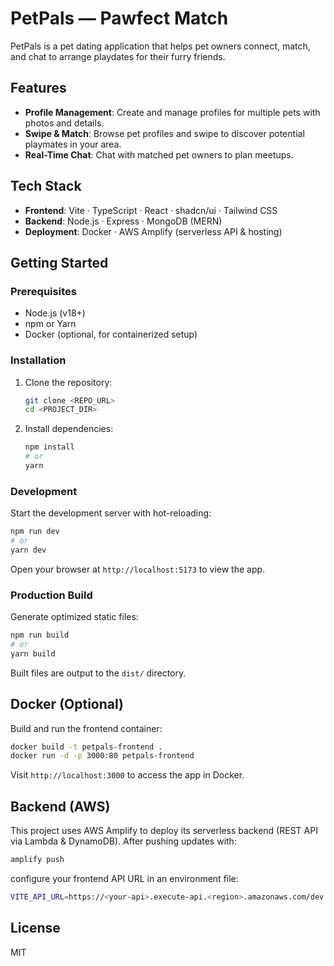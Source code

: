 # PetPals — Pawfect Match

PetPals is a pet dating application that helps pet owners connect, match, and chat to arrange playdates for their furry friends.

## Features
- **Profile Management**: Create and manage profiles for multiple pets with photos and details.
- **Swipe & Match**: Browse pet profiles and swipe to discover potential playmates in your area.
- **Real-Time Chat**: Chat with matched pet owners to plan meetups.

## Tech Stack
- **Frontend**: Vite · TypeScript · React · shadcn/ui · Tailwind CSS
- **Backend**: Node.js · Express · MongoDB (MERN)
- **Deployment**: Docker · AWS Amplify (serverless API & hosting)

## Getting Started

### Prerequisites
- Node.js (v18+)
- npm or Yarn
- Docker (optional, for containerized setup)

### Installation

1. Clone the repository:
   ```bash
   git clone <REPO_URL>
   cd <PROJECT_DIR>
   ```
2. Install dependencies:
   ```bash
   npm install
   # or
   yarn
   ```

### Development

Start the development server with hot-reloading:
```bash
npm run dev
# or
yarn dev
```
Open your browser at `http://localhost:5173` to view the app.

### Production Build

Generate optimized static files:
```bash
npm run build
# or
yarn build
```
Built files are output to the `dist/` directory.

## Docker (Optional)

Build and run the frontend container:
```bash
docker build -t petpals-frontend .
docker run -d -p 3000:80 petpals-frontend
```
Visit `http://localhost:3000` to access the app in Docker.

## Backend (AWS)

This project uses AWS Amplify to deploy its serverless backend (REST API via Lambda & DynamoDB). After pushing updates with:
```bash
amplify push
```
configure your frontend API URL in an environment file:
```bash
VITE_API_URL=https://<your-api>.execute-api.<region>.amazonaws.com/dev
```

## License

MIT


